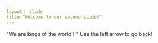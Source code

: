 ```yaml
---
layout： slide
title:"Welcome to our second slide!"
---
```

"We are kings of the world!!!"
Use the left arrow to go back!

